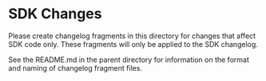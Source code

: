 # SDK Changes

Please create changelog fragments in this directory for changes that affect
SDK code only. These fragments will only be applied to the
SDK changelog.

See the README.md in the parent directory for information on the format and
naming of changelog fragment files.
